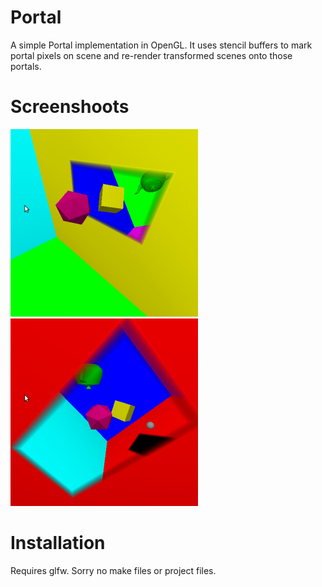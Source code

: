 # Portal

A simple Portal implementation in OpenGL. It uses stencil buffers to mark portal pixels on scene and re-render transformed scenes onto those portals. 

# Screenshoots

![ss0](https://raw.githubusercontent.com/shultays/portal/master/ss0.png)
![ss1](https://raw.githubusercontent.com/shultays/portal/master/ss1.png)

# Installation

Requires glfw. Sorry no make files or project files.
